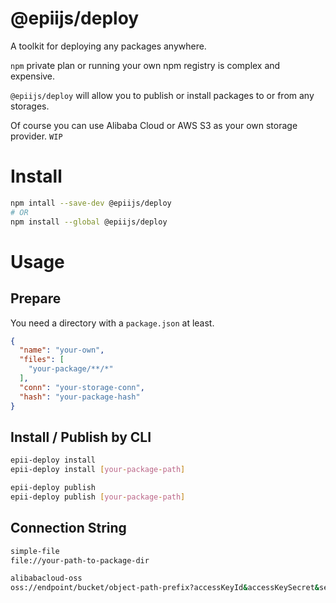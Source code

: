 # @epiijs/deploy

A toolkit for deploying any packages anywhere.

`npm` private plan or running your own npm registry is complex and expensive. 

`@epiijs/deploy` will allow you to publish or install packages to or from any storages.

Of course you can use Alibaba Cloud or AWS S3 as your own storage provider.
`WIP`

# Install

```bash
npm intall --save-dev @epiijs/deploy 
# OR
npm install --global @epiijs/deploy
```

# Usage

## Prepare

You need a directory with a `package.json` at least.

```JSON
{
  "name": "your-own",
  "files": [
    "your-package/**/*"
  ],
  "conn": "your-storage-conn",
  "hash": "your-package-hash"
}
```

## Install / Publish by CLI

```Bash
epii-deploy install
epii-deploy install [your-package-path]

epii-deploy publish
epii-deploy publish [your-package-path]
```

## Connection String

```Bash
simple-file
file://your-path-to-package-dir

alibabacloud-oss
oss://endpoint/bucket/object-path-prefix?accessKeyId&accessKeySecret&securityToken
```
